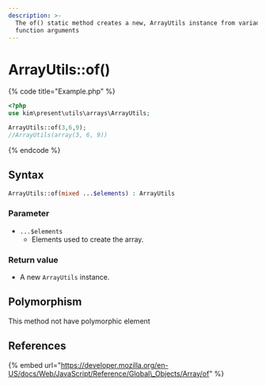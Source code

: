 ```yaml
---
description: >-
  The of() static method creates a new, ArrayUtils instance from variadic
  function arguments
---
```


# ArrayUtils::of\(\)

{% code title="Example.php" %}
```php
<?php
use kim\present\utils\arrays\ArrayUtils;

ArrayUtils::of(3,6,9);
//ArrayUtils(array(3, 6, 9))
```
{% endcode %}

## Syntax

```php
ArrayUtils::of(mixed ...$elements) : ArrayUtils
```

### Parameter

* `...$elements` 
  * Elements used to create the array.

### Return value

* A new `ArrayUtils` instance.



## Polymorphism

This method not have polymorphic element

## References

{% embed url="https://developer.mozilla.org/en-US/docs/Web/JavaScript/Reference/Global\_Objects/Array/of" %}



